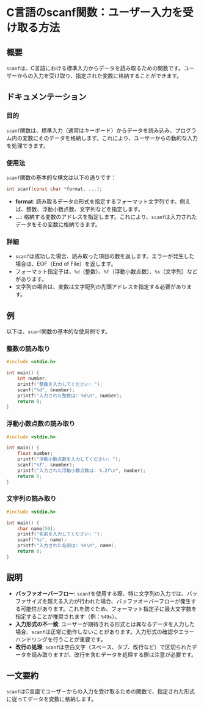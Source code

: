 <!--
Meta Description: # C言語のscanf関数：ユーザー入力を受け取る方法 ## 概要 `scanf`は、C言語における標準入力からデータを読み取るための関数です。ユーザーからの入力を受け取り、指定された変数に格納することができます。 ## ドキュメンテーション ### 目的 `scanf`関数は、標準入力（通常はキー...
Meta Keywords: scanf, number, printf, int, include
-->

# C言語のscanf関数：ユーザー入力を受け取る方法

## 概要
`scanf`は、C言語における標準入力からデータを読み取るための関数です。ユーザーからの入力を受け取り、指定された変数に格納することができます。

## ドキュメンテーション
### 目的
`scanf`関数は、標準入力（通常はキーボード）からデータを読み込み、プログラム内の変数にそのデータを格納します。これにより、ユーザーからの動的な入力を処理できます。

### 使用法
`scanf`関数の基本的な構文は以下の通りです：

```c
int scanf(const char *format, ...);
```

- **format**: 読み取るデータの形式を指定するフォーマット文字列です。例えば、整数、浮動小数点数、文字列などを指定します。
- **...**: 格納する変数のアドレスを指定します。これにより、`scanf`は入力されたデータをその変数に格納できます。

### 詳細
- `scanf`は成功した場合、読み取った項目の数を返します。エラーが発生した場合は、EOF（End of File）を返します。
- フォーマット指定子は、`%d`（整数）、`%f`（浮動小数点数）、`%s`（文字列）などがあります。
- 文字列の場合は、変数は文字配列の先頭アドレスを指定する必要があります。

## 例
以下は、`scanf`関数の基本的な使用例です。

### 整数の読み取り
```c
#include <stdio.h>

int main() {
    int number;
    printf("整数を入力してください: ");
    scanf("%d", &number);
    printf("入力された整数は: %d\n", number);
    return 0;
}
```

### 浮動小数点数の読み取り
```c
#include <stdio.h>

int main() {
    float number;
    printf("浮動小数点数を入力してください: ");
    scanf("%f", &number);
    printf("入力された浮動小数点数は: %.2f\n", number);
    return 0;
}
```

### 文字列の読み取り
```c
#include <stdio.h>

int main() {
    char name[50];
    printf("名前を入力してください: ");
    scanf("%s", name);
    printf("入力された名前は: %s\n", name);
    return 0;
}
```

## 説明
- **バッファオーバーフロー**: `scanf`を使用する際、特に文字列の入力では、バッファサイズを超える入力が行われた場合、バッファオーバーフローが発生する可能性があります。これを防ぐため、フォーマット指定子に最大文字数を指定することが推奨されます（例：`%49s`）。
- **入力形式の不一致**: ユーザーが期待される形式とは異なるデータを入力した場合、`scanf`は正常に動作しないことがあります。入力形式の確認やエラーハンドリングを行うことが重要です。
- **改行の処理**: `scanf`は空白文字（スペース、タブ、改行など）で区切られたデータを読み取りますが、改行を含むデータを処理する際は注意が必要です。

## 一文要約
`scanf`はC言語でユーザーからの入力を受け取るための関数で、指定された形式に従ってデータを変数に格納します。